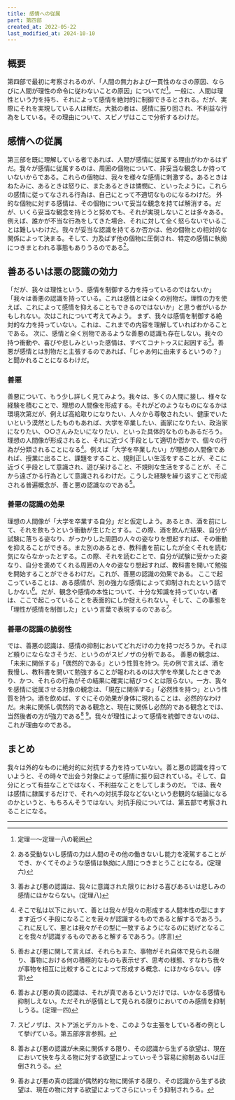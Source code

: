 ```yaml
---
title: 感情への従属
part: 第四部
created_at: 2022-05-22
last_modified_at: 2024-10-10
---
```


## 概要

第四部で最初に考察されるのが、「人間の無力および一貫性のなさの原因、ならびに人間が理性の命令に従わないことの原因」についてだ[^ref1-1]。一般に、人間は理性という力を持ち、それによって感情を絶対的に制御できるとされる。だが、実際にそれを実現している人は稀だ。大抵の者は、感情に振り回され、不利益な行為をしている。その理由について、スピノザはここで分析するわけだ。

[^ref1-1]:定理一～定理一八の範囲

## 感情への従属

第三部を既に理解している者であれば、人間が感情に従属する理由がわかるはずだ。我々が感情に従属するのは、周囲の個物について、非妥当な観念しか持っていないからである。これらの個物は、我々を様々な感情に刺激する。あるときはねたみに、あるときは怒りに、またあるときは憐憫に、といったように。これらの感情に従ってなされる行為は、自己にとって不適切なものになるわけだ。
外的な個物に対する感情は、その個物について妥当な観念を持てば解消する。だが、いくら妥当な観念を持とうと努めても、それが実現しないことは多々ある。例えば、誰かが不当な行為をしてきた場合、それに対して全く怒らないでいることは難しいわけだ。我々が妥当な認識を持てるか否かは、他の個物との相対的な関係によって決まる。そして、力及ばず他の個物に圧倒され、特定の感情に執拗につきまとわれる事態もありうるのである[^ref2-1]。

[^ref2-1]:ある受動ないし感情の力は人間のその他の働きないし能力を凌駕することができ、かくてそのような感情は執拗に人間につきまとうことになる。(定理六)

## 善あるいは悪の認識の効力

「だが、我々は理性という、感情を制御する力を持っているのではないか」「我々は善悪の認識を持っている。これは感情とは全くの別物だ。理性の力を使えば、これによって感情を抑えることもできるのではないか」と思う者がいるかもしれない。次はこれについて考えてみよう。
まず、我々は感情を制御する絶対的な力を持っていない。これは、これまでの内容を理解していればわかることである。
次に、感情と全く別物であるような善悪の認識も存在しない。我々の持つ衝動や、喜びや悲しみといった感情は、すべてコナトゥスに起因する[^ref3-1]。善悪が感情とは別物だと主張するのであれば、「じゃあ何に由来するというの？」と聞かれることになるわけだ。

[^ref3-1]:善および悪の認識は、我々に意識された限りにおける喜びあるいは悲しみの感情にほかならない。(定理八)

### 善悪

善悪について、もう少し詳しく見てみよう。我々は、多くの人間に接し、様々な経験を積むことで、理想の人間像を形成する。それがどのようなものになるかは環境次第だが、例えば高給取りになりたい、人々から尊敬されたい、健康でいたいという漠然としたものもあれば、大学を卒業したい、画家になりたい、政治家になりたい、○○さんみたいになりたい、といった具体的なものもあるだろう。
理想の人間像が形成されると、それに近づく手段として適切か否かで、個々の行為が分類されることになる[^ref3-1-1]。例えば「大学を卒業したい」が理想の人間像であれば、授業に出ること、課題をすること、規則正しい生活をすることが、そこに近づく手段として意識され、遊び呆けること、不規則な生活をすることが、そこから遠ざかる行為として意識されるわけだ。こうした経験を繰り返すことで形成される普遍概念が、善と悪の認識なのである[^ref3-1-2]。

[^ref3-1-1]:そこで私は以下において、善とは我々が我々の形成する人間本性の型にますます近づく手段になることを我々が認識するものであると解するであろう。これに反して、悪とは我々がその型に一致するようになるのに妨げとなることを我々が認識するものであると解するであろう。(序言)

[^ref3-1-2]:善および悪に関して言えば、それらもまた、事物がそれ自体で見られる限り、事物における何の積極的なものも表示せず、思考の様態、すなわち我々が事物を相互に比較することによって形成する概念、にほかならない。(序言)

### 善悪の認識の効果

理想の人間像が「大学を卒業する自分」だと仮定しよう。あるとき、酒を前にして、それを飲もうという衝動が生じたとする。この際、酒を飲んだ結果、自分が試験に落ちる姿なり、がっかりした周囲の人々の姿なりを想起すれば、その衝動を抑えることができる。また別のあるとき、教科書を前にしたが全くそれを読む気にならなかったとする。この際、それを読むことで、自分が試験に受かった姿なり、自分を褒めてくれる周囲の人々の姿なり想起すれば、教科書を開いて勉強を開始することができるわけだ。これが、善悪の認識の効果である。
ここで起こっていることは、ある感情が、別の強力な感情によって抑制されたという話でしかない[^ref3-2-1]。だが、観念や感情の本性について、十分な知識を持っていない者は、ここで起こっていることを表面的にしか捉えられない。そして、この事態を「理性が感情を制御した」という言葉で表現するのである[^ref3-2-2]。

[^ref3-2-1]:善および悪の真の認識は、それが真であるというだけでは、いかなる感情も抑制しえない。ただそれが感情として見られる限りにおいてのみ感情を抑制しうる。(定理一四)

[^ref3-2-2]:スピノザは、ストア派とデカルトを、このような主張をしている者の例として挙げている。第五部序言参照。

### 善悪の認識の脆弱性

では、善悪の認識は、感情の抑制においてどれだけの力を持つだろうか。それほど頼りにならなさそうだ、というのがスピノザの分析である。
善悪の観念は、「未来に関係する」「偶然的である」という性質を持つ。先の例で言えば、酒を我慢し、教科書を開いて勉強することが報われるのは大学を卒業したときであり、かつ、それらの行為がその結果に確実に結びつくとは限らない。一方、我々を感情に従属させる対象の観念は、「現在に関係する」「必然性を持つ」という性質を持つ。酒を飲めば、すぐにその効果が身体に現れることは、必然的なわけだ。未来に関係し偶然的である観念と、現在に関係し必然的である観念とでは、当然後者の方が強力である[^ref3-3-1] [^ref3-3-2]。我々が理性によって感情を統御できないのは、これが理由なのである。

[^ref3-3-1]:善および悪の認識が未来に関係する限り、その認識から生ずる欲望は、現在において快を与える物に対する欲望によっていっそう容易に抑制あるいは圧倒されうる。

[^ref3-3-2]:善および悪の真の認識が偶然的な物に関係する限り、その認識から生ずる欲望は、現在の物に対する欲望によってさらにいっそう抑制されうる。

## まとめ

我々は外的なものに絶対的に対抗する力を持っていない。善と悪の認識を持っていようと、その時々で出会う対象によって感情に振り回されている。そして、自分にとって有益なことではなく、不利益なことをしてしまうのだ。
では、我々は感情に隷属するだけで、それへの対抗手段などないという悲観的な結論になるのかというと、もちろんそうではない。対抗手段については、第五部で考察されることになる。

---